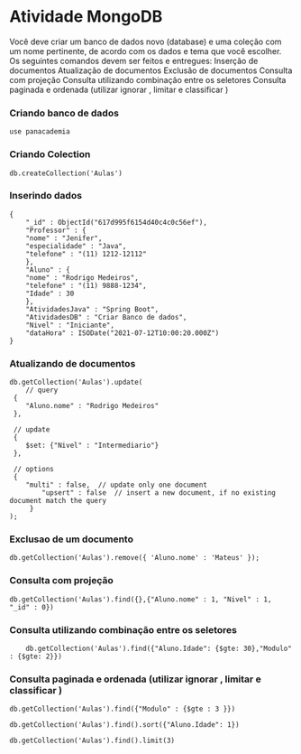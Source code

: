 # Atividade MongoDB

Você deve criar um banco de dados novo (database) e uma coleção com um nome pertinente, de acordo com os dados e tema que você escolher. Os seguintes comandos devem ser feitos e entregues:
Inserção de documentos
Atualização de documentos
Exclusão de documentos
Consulta com projeção
Consulta utilizando combinação entre os seletores
Consulta paginada e ordenada (utilizar ignorar , limitar e classificar )

### Criando banco de dados

	use panacademia

### Criando Colection

	db.createCollection('Aulas')

### Inserindo dados

	{
	    "_id" : ObjectId("617d995f6154d40c4c0c56ef"),
	    "Professor" : {
		"nome" : "Jenifer",
		"especialidade" : "Java",
		"telefone" : "(11) 1212-12112"
	    },
	    "Aluno" : {
		"nome" : "Rodrigo Medeiros",
		"telefone" : "(11) 9888-1234",
		"Idade" : 30
	    },
	    "AtividadesJava" : "Spring Boot",
	    "AtividadesDB" : "Criar Banco de dados",
	    "Nivel" : "Iniciante",
	    "dataHora" : ISODate("2021-07-12T10:00:20.000Z")
	}

### Atualizando de documentos

	db.getCollection('Aulas').update(
   	 	// query 
   	 {
        "Aluno.nome" : "Rodrigo Medeiros"
   	 },
    
   	 // update 
   	 {
        $set: {"Nivel" : "Intermediario"}
   	 },
    
   	 // options 
   	 {
        "multi" : false,  // update only one document 
        	"upsert" : false  // insert a new document, if no existing document match the query 
   		 }
	);

### Exclusao de um documento

	db.getCollection('Aulas').remove({ 'Aluno.nome' : 'Mateus' });

### Consulta com projeção

	db.getCollection('Aulas').find({},{"Aluno.nome" : 1, "Nivel" : 1, "_id" : 0})

### Consulta utilizando combinação entre os seletores

		db.getCollection('Aulas').find({"Aluno.Idade": {$gte: 30},"Modulo" : {$gte: 2}})

### Consulta paginada e ordenada (utilizar ignorar , limitar e classificar )

	db.getCollection('Aulas').find({"Modulo" : {$gte : 3 }})

	db.getCollection('Aulas').find().sort({"Aluno.Idade": 1})

	db.getCollection('Aulas').find().limit(3)


